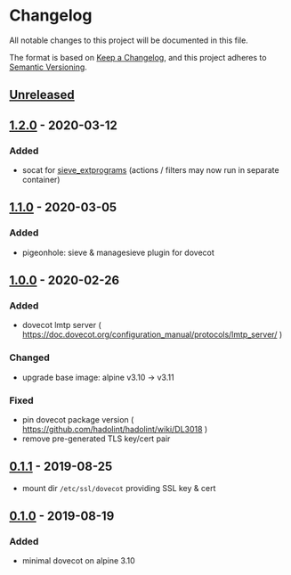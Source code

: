 # Changelog
All notable changes to this project will be documented in this file.

The format is based on [Keep a Changelog](https://keepachangelog.com/en/1.0.0/),
and this project adheres to [Semantic Versioning](https://semver.org/spec/v2.0.0.html).

## [Unreleased]

## [1.2.0] - 2020-03-12
### Added
- socat for [sieve_extprograms](https://wiki2.dovecot.org/Pigeonhole/Sieve/Plugins/Extprograms)
  (actions / filters may now run in separate container)

## [1.1.0] - 2020-03-05
### Added
- pigeonhole: sieve & managesieve plugin for dovecot

## [1.0.0] - 2020-02-26
### Added
- dovecot lmtp server
  ( https://doc.dovecot.org/configuration_manual/protocols/lmtp_server/ )

### Changed
- upgrade base image: alpine v3.10 -> v3.11

### Fixed
- pin dovecot package version
  ( https://github.com/hadolint/hadolint/wiki/DL3018 )
- remove pre-generated TLS key/cert pair

## [0.1.1] - 2019-08-25
- mount dir `/etc/ssl/dovecot` providing SSL key & cert

## [0.1.0] - 2019-08-19
### Added
- minimal dovecot on alpine 3.10

[Unreleased]: https://github.com/fphammerle/docker-dovecot/compare/v1.2.0...HEAD
[1.2.0]: https://github.com/fphammerle/docker-dovecot/compare/v1.1.0...v1.2.0
[1.1.0]: https://github.com/fphammerle/docker-dovecot/compare/v1.0.0...v1.1.0
[1.0.0]: https://github.com/fphammerle/docker-dovecot/compare/0.1.0...v1.0.0
[0.1.1]: https://github.com/fphammerle/docker-dovecot/compare/0.1.0...0.1.1
[0.1.0]: https://github.com/fphammerle/docker-dovecot/tree/0.1.0
